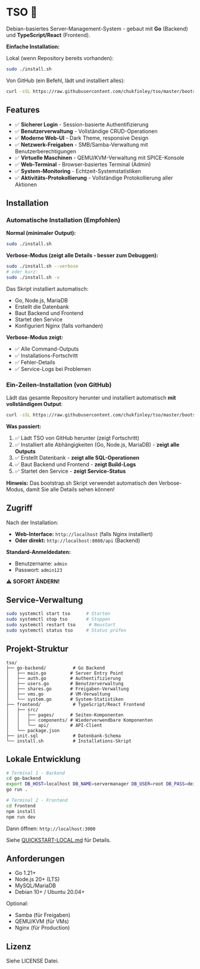 # TSO 🚀

Debian-basiertes Server-Management-System - gebaut mit **Go** (Backend) und **TypeScript/React** (Frontend).

**Einfache Installation:**

Lokal (wenn Repository bereits vorhanden):
```bash
sudo ./install.sh
```

Von GitHub (ein Befehl, lädt und installiert alles):
```bash
curl -sSL https://raw.githubusercontent.com/chukfinley/tso/master/bootstrap.sh | sudo bash
```

## Features

- ✅ **Sicherer Login** - Session-basierte Authentifizierung
- ✅ **Benutzerverwaltung** - Vollständige CRUD-Operationen
- ✅ **Moderne Web-UI** - Dark Theme, responsive Design
- ✅ **Netzwerk-Freigaben** - SMB/Samba-Verwaltung mit Benutzerberechtigungen
- ✅ **Virtuelle Maschinen** - QEMU/KVM-Verwaltung mit SPICE-Konsole
- ✅ **Web-Terminal** - Browser-basiertes Terminal (Admin)
- ✅ **System-Monitoring** - Echtzeit-Systemstatistiken
- ✅ **Aktivitäts-Protokollierung** - Vollständige Protokollierung aller Aktionen

## Installation

### Automatische Installation (Empfohlen)

**Normal (minimaler Output):**
```bash
sudo ./install.sh
```

**Verbose-Modus (zeigt alle Details - besser zum Debuggen):**
```bash
sudo ./install.sh --verbose
# oder kurz:
sudo ./install.sh -v
```

Das Skript installiert automatisch:
- Go, Node.js, MariaDB
- Erstellt die Datenbank
- Baut Backend und Frontend
- Startet den Service
- Konfiguriert Nginx (falls vorhanden)

**Verbose-Modus zeigt:**
- ✅ Alle Command-Outputs
- ✅ Installations-Fortschritt
- ✅ Fehler-Details
- ✅ Service-Logs bei Problemen

### Ein-Zeilen-Installation (von GitHub)

Lädt das gesamte Repository herunter und installiert automatisch **mit vollständigem Output**:

```bash
curl -sSL https://raw.githubusercontent.com/chukfinley/tso/master/bootstrap.sh | sudo bash
```

**Was passiert:**
1. ✅ Lädt TSO von GitHub herunter (zeigt Fortschritt)
2. ✅ Installiert alle Abhängigkeiten (Go, Node.js, MariaDB) - **zeigt alle Outputs**
3. ✅ Erstellt Datenbank - **zeigt alle SQL-Operationen**
4. ✅ Baut Backend und Frontend - **zeigt Build-Logs**
5. ✅ Startet den Service - **zeigt Service-Status**

**Hinweis:** Das bootstrap.sh Skript verwendet automatisch den Verbose-Modus, damit Sie alle Details sehen können!

## Zugriff

Nach der Installation:

- **Web-Interface:** `http://localhost` (falls Nginx installiert)
- **Oder direkt:** `http://localhost:8080/api` (Backend)

**Standard-Anmeldedaten:**
- Benutzername: `admin`
- Passwort: `admin123`

⚠️ **SOFORT ÄNDERN!**

## Service-Verwaltung

```bash
sudo systemctl start tso      # Starten
sudo systemctl stop tso       # Stoppen
sudo systemctl restart tso     # Neustart
sudo systemctl status tso     # Status prüfen
```

## Projekt-Struktur

```
tso/
├── go-backend/          # Go Backend
│   ├── main.go         # Server Entry Point
│   ├── auth.go         # Authentifizierung
│   ├── users.go        # Benutzerverwaltung
│   ├── shares.go       # Freigaben-Verwaltung
│   ├── vms.go          # VM-Verwaltung
│   └── system.go       # System-Statistiken
├── frontend/            # TypeScript/React Frontend
│   ├── src/
│   │   ├── pages/      # Seiten-Komponenten
│   │   ├── components/ # Wiederverwendbare Komponenten
│   │   └── api/        # API-Client
│   └── package.json
├── init.sql             # Datenbank-Schema
└── install.sh           # Installations-Skript
```

## Lokale Entwicklung

```bash
# Terminal 1 - Backend
cd go-backend
export DB_HOST=localhost DB_NAME=servermanager DB_USER=root DB_PASS=dein_pass SESSION_SECRET=secret PORT=8080
go run .

# Terminal 2 - Frontend
cd frontend
npm install
npm run dev
```

Dann öffnen: `http://localhost:3000`

Siehe [QUICKSTART-LOCAL.md](QUICKSTART-LOCAL.md) für Details.

## Anforderungen

- Go 1.21+
- Node.js 20+ (LTS)
- MySQL/MariaDB
- Debian 10+ / Ubuntu 20.04+

Optional:
- Samba (für Freigaben)
- QEMU/KVM (für VMs)
- Nginx (für Production)

## Lizenz

Siehe LICENSE Datei.
